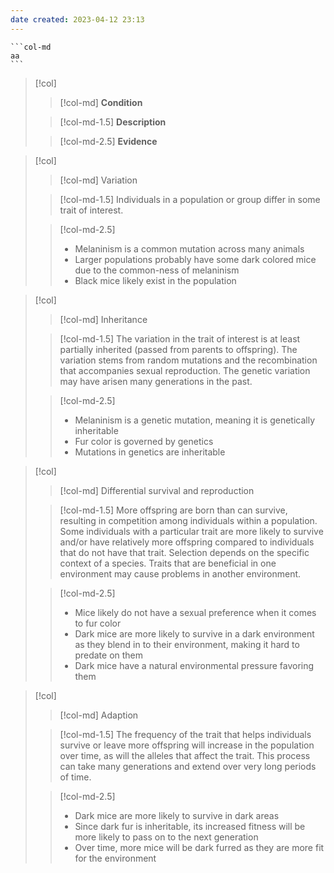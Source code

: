 ```yaml
---
date created: 2023-04-12 23:13
---
```


````col
```col-md
aa
```
````

> [!col]
>
> > [!col-md]
> > **Condition**
>
> > [!col-md-1.5]
> > **Description**
>
> > [!col-md-2.5]
> > **Evidence**

> [!col]
>
> > [!col-md]
> > Variation
>
> > [!col-md-1.5]
> > Individuals in a population or group differ in some trait of interest.
>
> > [!col-md-2.5]
> >
> > - Melaninism is a common mutation across many animals
> > - Larger populations probably have some dark colored mice due to the common-ness of melaninism
> > - Black mice likely exist in the population

> [!col]
>
> > [!col-md]
> > Inheritance
>
> > [!col-md-1.5]
> > The variation in the trait of interest is at least partially inherited (passed from parents to offspring). The variation stems from random mutations and the recombination that accompanies sexual reproduction. The genetic variation may have arisen many generations in the past.
>
> > [!col-md-2.5]
> >
> > - Melaninism is a genetic mutation, meaning it is genetically inheritable
> > - Fur color is governed by genetics
> > - Mutations in genetics are inheritable

> [!col]
>
> > [!col-md]
> > Differential survival and reproduction
>
> > [!col-md-1.5]
> > More offspring are born than can survive, resulting in competition among individuals within a population. Some individuals with a particular trait are more likely to survive and/or have relatively more offspring compared to individuals that do not have that trait. Selection depends on the specific context of a species. Traits that are beneficial in one environment may cause problems in another environment.
>
> > [!col-md-2.5]
> >
> > - Mice likely do not have a sexual preference when it comes to fur color
> > - Dark mice are more likely to survive in a dark environment as they blend in to their environment, making it hard to predate on them
> > - Dark mice have a natural environmental pressure favoring them

> [!col]
>
> > [!col-md]
> > Adaption
>
> > [!col-md-1.5]
> > The frequency of the trait that helps individuals survive or leave more offspring will increase in the population over time, as will the alleles that affect the trait. This process can take many generations and extend over very long periods of time.
>
> > [!col-md-2.5]
> >
> > - Dark mice are more likely to survive in dark areas
> > - Since dark fur is inheritable, its increased fitness will be more likely to pass on to the next generation
> > - Over time, more mice will be dark furred as they are more fit for the environment
